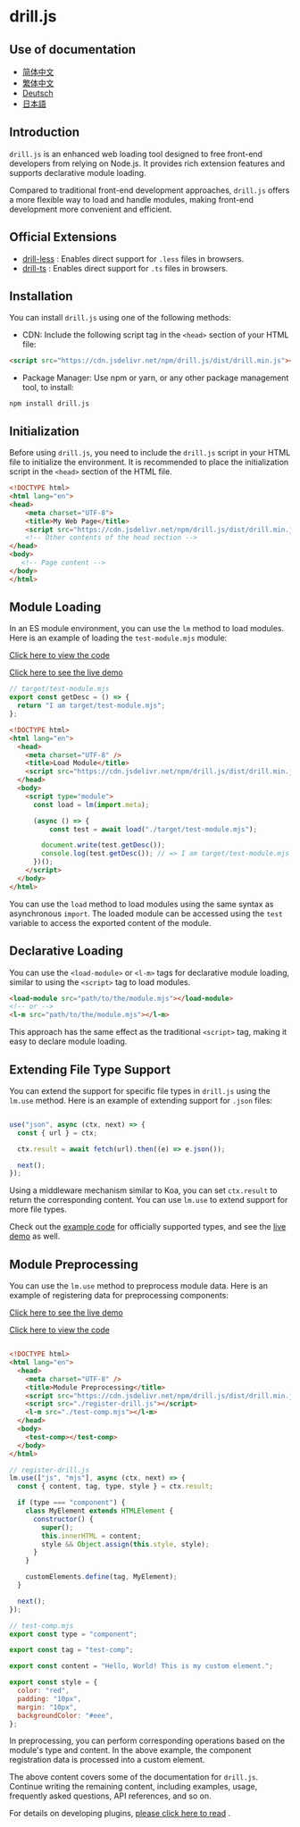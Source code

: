 # drill.js

## Use of documentation

* [简体中文](./docs/cn/README.md)
* [繁体中文](./docs/cn-tr/README.md)
* [Deutsch](./docs/ger/README.md)
* [日本語](./docs/jp/README.md)

## Introduction

`drill.js` is an enhanced web loading tool designed to free front-end developers from relying on Node.js. It provides rich extension features and supports declarative module loading.

Compared to traditional front-end development approaches, `drill.js` offers a more flexible way to load and handle modules, making front-end development more convenient and efficient.
## Official Extensions 
- [drill-less](https://github.com/kirakiray/drill.js/tree/main/libs/less) : Enables direct support for `.less` files in browsers.
- [drill-ts](https://github.com/kirakiray/drill.js/tree/main/libs/typescript) : Enables direct support for `.ts` files in browsers.

## Installation

You can install `drill.js` using one of the following methods: 
- CDN: Include the following script tag in the `<head>` section of your HTML file:

```html
<script src="https://cdn.jsdelivr.net/npm/drill.js/dist/drill.min.js"></script>
```

- Package Manager: Use npm or yarn, or any other package management tool, to install:

```shell
npm install drill.js
```

## Initialization

Before using `drill.js`, you need to include the `drill.js` script in your HTML file to initialize the environment. It is recommended to place the initialization script in the `<head>` section of the HTML file.

```html
<!DOCTYPE html>
<html lang="en">
<head>
    <meta charset="UTF-8">
    <title>My Web Page</title>
    <script src="https://cdn.jsdelivr.net/npm/drill.js/dist/drill.min.js"></script>
    <!-- Other contents of the head section -->
</head>
<body>
   <!-- Page content -->
</body>
</html>
```

## Module Loading

In an ES module environment, you can use the `lm` method to load modules. Here is an example of loading the `test-module.mjs` module:

[Click here to view the code](https://github1s.com/kirakiray/drill.js/blob/main/examples/load-module/index.html) 

[Click here to see the live demo](https://kirakiray.github.io/drill.js/examples/load-module/) 

```javascript
// target/test-module.mjs
export const getDesc = () => {
  return "I am target/test-module.mjs";
};
```

```html
<!DOCTYPE html>
<html lang="en">
  <head>
    <meta charset="UTF-8" />
    <title>Load Module</title>
    <script src="https://cdn.jsdelivr.net/npm/drill.js/dist/drill.min.js"></script>
  </head>
  <body>
    <script type="module">
      const load = lm(import.meta);

      (async () => {
          const test = await load("./target/test-module.mjs");

        document.write(test.getDesc());
        console.log(test.getDesc()); // => I am target/test-module.mjs
      })();
    </script>
  </body>
</html>
```

You can use the `load` method to load modules using the same syntax as asynchronous `import`. The loaded module can be accessed using the `test` variable to access the exported content of the module.
## Declarative Loading

You can use the `<load-module>` or `<l-m>` tags for declarative module loading, similar to using the `<script>` tag to load modules.

```html
<load-module src="path/to/the/module.mjs"></load-module>
<!-- or -->
<l-m src="path/to/the/module.mjs"></l-m>
```



This approach has the same effect as the traditional `<script>` tag, making it easy to declare module loading.

## Extending File Type Support

You can extend the support for specific file types in `drill.js` using the `lm.use` method. Here is an example of extending support for `.json` files:

```javascript

use("json", async (ctx, next) => {
  const { url } = ctx;

  ctx.result = await fetch(url).then((e) => e.json());

  next();
});
```

Using a middleware mechanism similar to Koa, you can set `ctx.result` to return the corresponding content. You can use `lm.use` to extend support for more file types.

Check out the [example code](https://github1s.com/kirakiray/drill.js/blob/main/examples/load-more-type/index.html)  for officially supported types, and see the [live demo](https://kirakiray.github.io/drill.js/examples/load-more-type/)  as well.

## Module Preprocessing

You can use the `lm.use` method to preprocess module data. Here is an example of registering data for preprocessing components:

[Click here to see the live demo](https://kirakiray.github.io/drill.js/examples/lm-use/) 

[Click here to view the code](https://github1s.com/kirakiray/drill.js/blob/main/examples/lm-use/index.html) 

```html

<!DOCTYPE html>
<html lang="en">
  <head>
    <meta charset="UTF-8" />
    <title>Module Preprocessing</title>
    <script src="https://cdn.jsdelivr.net/npm/drill.js/dist/drill.min.js"></script>
    <script src="./register-drill.js"></script>
    <l-m src="./test-comp.mjs"></l-m>
  </head>
  <body>
    <test-comp></test-comp>
  </body>
</html>
```



```javascript
// register-drill.js
lm.use(["js", "mjs"], async (ctx, next) => {
  const { content, tag, type, style } = ctx.result;

  if (type === "component") {
    class MyElement extends HTMLElement {
      constructor() {
        super();
        this.innerHTML = content;
        style && Object.assign(this.style, style);
      }
    }

    customElements.define(tag, MyElement);
  }

  next();
});
```

```javascript
// test-comp.mjs
export const type = "component";

export const tag = "test-comp";

export const content = "Hello, World! This is my custom element.";

export const style = {
  color: "red",
  padding: "10px",
  margin: "10px",
  backgroundColor: "#eee",
};
```

In preprocessing, you can perform corresponding operations based on the module's type and content. In the above example, the component registration data is processed into a custom element.

The above content covers some of the documentation for `drill.js`. Continue writing the remaining content, including examples, usage, frequently asked questions, API references, and so on.

For details on developing plugins, [please click here to read](./docs/en/plug-ins.md) .
